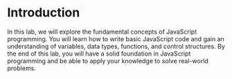 # Introduction

In this lab, we will explore the fundamental concepts of JavaScript programming. You will learn how to write basic JavaScript code and gain an understanding of variables, data types, functions, and control structures. By the end of this lab, you will have a solid foundation in JavaScript programming and be able to apply your knowledge to solve real-world problems.
